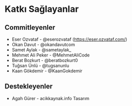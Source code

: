 # Katkı Sağlayanlar

## Commitleyenler

* Eser Ozvataf - @eserozvataf (https://eser.ozvataf.com/)
* Okan Davut - @okandavutcom
* Samet Aylak - @sametaylak_
* Mehmet Ali Peker - @MehmetAliCode
* Berat Bozkurt - @beratbozkurt0
* Tuğsan Ünlü - @tugsanunlu
* Kaan Gökdemir - @KaanGokdemir

## Destekleyenler

* Agah Gürer - acikkaynak.info Tasarım
